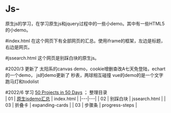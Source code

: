 # Js-
原生js的学习，在学习原生js和jquery过程中的一些小demo。其中有一些HTML5的小demo。


#index.html
在这个网页下有全部网页的汇总。使用iframe的框架，左边是标题，右边是网页。

#jssearch.html 
这个网页是别踩白块的原生js。

#2020/3
更新了
太阳系的canvas demo，cookie增删查改A七天免登陆，echart的一个demo，
js的demo更新了 秒表，两球相互碰撞
vue的demo的是一个文字跑马灯和todolist

#2022/6
学习 [50 Projects in 50 Days](https://github.com/bradtraversy/50projects50days) ； 整理目录  
| 01  | [原生jsdemo汇总](https://shootfrie.github.io/Js-/) | index.html |
|---|---|
|  02 | 别踩白块  | jssearch.html |
|  03 | 折叠卡  | expanding-cards |
|  03 | 步骤条  | progress-steps |
